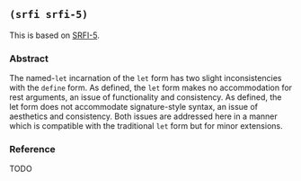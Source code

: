 ## `(srfi srfi-5)`

This is based on [SRFI-5](https://srfi.schemers.org/srfi-5/).

### Abstract

The named-`let` incarnation of the `let` form has two slight
inconsistencies with the `define` form. As defined, the `let` form
makes no accommodation for rest arguments, an issue of functionality
and consistency. As defined, the let form does not accommodate
signature-style syntax, an issue of aesthetics and consistency. Both
issues are addressed here in a manner which is compatible with the
traditional `let` form but for minor extensions.

### Reference

TODO
